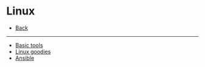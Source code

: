 # Linux

* [Back](../readme.md)
---
* [Basic tools](basic-tools.md)
* [Linux goodies](goodies.md)
* [Ansible](ansible.md)
